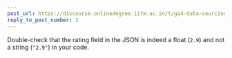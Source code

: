 ```yaml
---
post_url: https://discourse.onlinedegree.iitm.ac.in/t/ga4-data-sourcing-discussion-thread-tds-jan-2025/165959/175
reply_to_post_number: 3
---
```

Double-check that the rating field in the JSON is indeed a float (`2.9`) and not a string (`"2.9"`) in your code.
